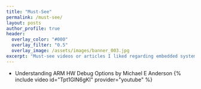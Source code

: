 ```yaml
---
title: "Must-See"
permalink: /must-see/
layout: posts
author_profile: true
header:
  overlay_color: "#000"
  overlay_filter: "0.5"
  overlay_image: /assets/images/banner_003.jpg
excerpt: "Must-see videos or articles I liked regarding embedded system development"
---
```


- Understanding ARM HW Debug Options by Michael E Anderson
{% include video id="Tpt1GlN6gKI" provider="youtube" %}
